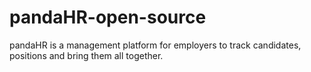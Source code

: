# pandaHR-open-source
pandaHR is a management platform for employers to track candidates, positions and bring them all together.
